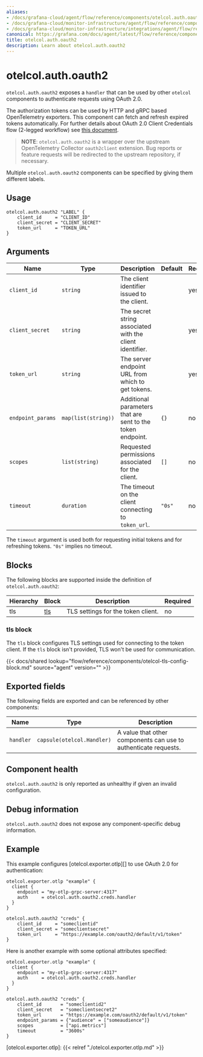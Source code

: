 ```yaml
---
aliases:
- /docs/grafana-cloud/agent/flow/reference/components/otelcol.auth.oauth2/
- /docs/grafana-cloud/monitor-infrastructure/agent/flow/reference/components/otelcol.auth.oauth2/
- /docs/grafana-cloud/monitor-infrastructure/integrations/agent/flow/reference/components/otelcol.auth.oauth2/
canonical: https://grafana.com/docs/agent/latest/flow/reference/components/otelcol.auth.oauth2/
title: otelcol.auth.oauth2
description: Learn about otelcol.auth.oauth2
---
```


# otelcol.auth.oauth2

`otelcol.auth.oauth2` exposes a `handler` that can be used by other `otelcol`
components to authenticate requests using OAuth 2.0.

The authorization tokens can be used by HTTP and gRPC based OpenTelemetry exporters.
This component can fetch and refresh expired tokens automatically. For further details about
OAuth 2.0 Client Credentials flow (2-legged workflow) see [this document](https://datatracker.ietf.org/doc/html/rfc6749#section-4.4).

> **NOTE**: `otelcol.auth.oauth2` is a wrapper over the upstream OpenTelemetry
> Collector `oauth2client` extension. Bug reports or feature requests will be
> redirected to the upstream repository, if necessary.

Multiple `otelcol.auth.oauth2` components can be specified by giving them
different labels.

## Usage

```river
otelcol.auth.oauth2 "LABEL" {
    client_id     = "CLIENT_ID"
    client_secret = "CLIENT_SECRET"
    token_url     = "TOKEN_URL"
}
```

## Arguments

Name | Type | Description | Default | Required
---- | ---- | ----------- | ------- | --------
`client_id` | `string` | The client identifier issued to the client. | | yes
`client_secret` | `string` | The secret string associated with the client identifier. | | yes
`token_url` | `string` | The server endpoint URL from which to get tokens. | | yes
`endpoint_params` | `map(list(string))` | Additional parameters that are sent to the token endpoint. | `{}` | no
`scopes` | `list(string)` | Requested permissions associated for the client. | `[]` | no
`timeout` | `duration` | The timeout on the client connecting to `token_url`. | `"0s"` | no

The `timeout` argument is used both for requesting initial tokens and for refreshing tokens. `"0s"` implies no timeout.

## Blocks

The following blocks are supported inside the definition of
`otelcol.auth.oauth2`:

Hierarchy | Block | Description | Required
--------- | ----- | ----------- | --------
tls | [tls][] | TLS settings for the token client. | no

[tls]: #tls-block

### tls block

The `tls` block configures TLS settings used for connecting to the token client. If the `tls` block isn't provided, 
TLS won't be used for communication.

{{< docs/shared lookup="flow/reference/components/otelcol-tls-config-block.md" source="agent" version="<AGENT VERSION>" >}}

## Exported fields

The following fields are exported and can be referenced by other components:

Name | Type | Description
---- | ---- | -----------
`handler` | `capsule(otelcol.Handler)` | A value that other components can use to authenticate requests.

## Component health

`otelcol.auth.oauth2` is only reported as unhealthy if given an invalid
configuration.

## Debug information

`otelcol.auth.oauth2` does not expose any component-specific debug information.

## Example

This example configures [otelcol.exporter.otlp][] to use OAuth 2.0 for authentication:

```river
otelcol.exporter.otlp "example" {
  client {
    endpoint = "my-otlp-grpc-server:4317"
    auth     = otelcol.auth.oauth2.creds.handler
  }
}

otelcol.auth.oauth2 "creds" {
    client_id     = "someclientid"
    client_secret = "someclientsecret"
    token_url     = "https://example.com/oauth2/default/v1/token"
}
```

Here is another example with some optional attributes specified:
```river
otelcol.exporter.otlp "example" {
  client {
    endpoint = "my-otlp-grpc-server:4317"
    auth     = otelcol.auth.oauth2.creds.handler
  }
}

otelcol.auth.oauth2 "creds" {
    client_id       = "someclientid2"
    client_secret   = "someclientsecret2"
    token_url       = "https://example.com/oauth2/default/v1/token"
    endpoint_params = {"audience" = ["someaudience"]}
    scopes          = ["api.metrics"]
    timeout         = "3600s"
}
```

[otelcol.exporter.otlp]: {{< relref "./otelcol.exporter.otlp.md" >}}
